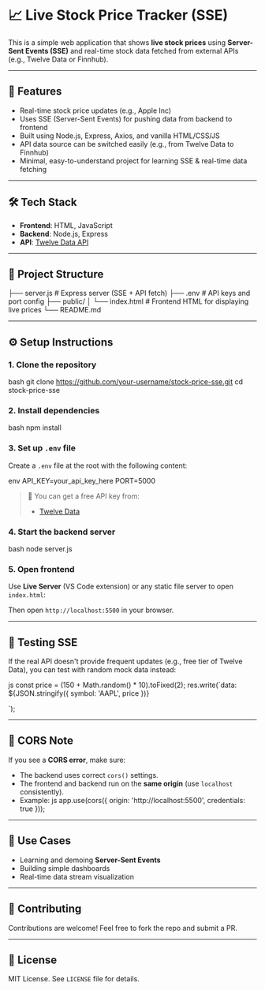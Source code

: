 # 📈 Live Stock Price Tracker (SSE)

This is a simple web application that shows **live stock prices** using **Server-Sent Events (SSE)** and real-time stock data fetched from external APIs (e.g., Twelve Data or Finnhub).

---

## 🚀 Features

- Real-time stock price updates (e.g., Apple Inc)
- Uses SSE (Server-Sent Events) for pushing data from backend to frontend
- Built using Node.js, Express, Axios, and vanilla HTML/CSS/JS
- API data source can be switched easily (e.g., from Twelve Data to Finnhub)
- Minimal, easy-to-understand project for learning SSE & real-time data fetching

---

## 🛠 Tech Stack

- **Frontend**: HTML, JavaScript
- **Backend**: Node.js, Express
- **API**: [Twelve Data API](https://twelvedata.com) 

---

## 📂 Project Structure


├── server.js           # Express server (SSE + API fetch)
├── .env                # API keys and port config
├── public/
│   └── index.html      # Frontend HTML for displaying live prices
└── README.md


---

## ⚙️ Setup Instructions

### 1. Clone the repository
bash
git clone https://github.com/your-username/stock-price-sse.git
cd stock-price-sse

### 2. Install dependencies
bash
npm install

### 3. Set up `.env` file
Create a `.env` file at the root with the following content:

env
API_KEY=your_api_key_here
PORT=5000

> 🔑 You can get a free API key from:
> - [Twelve Data](https://twelvedata.com)


### 4. Start the backend server
bash
node server.js


### 5. Open frontend
Use **Live Server** (VS Code extension) or any static file server to open `index.html`:

Then open `http://localhost:5500` in your browser.

---

## 🧪 Testing SSE

If the real API doesn't provide frequent updates (e.g., free tier of Twelve Data), you can test with random mock data instead:

js
const price = (150 + Math.random() * 10).toFixed(2);
res.write(`data: ${JSON.stringify({ symbol: 'AAPL', price })}

`);


---

## 🔐 CORS Note

If you see a **CORS error**, make sure:
- The backend uses correct `cors()` settings.
- The frontend and backend run on the **same origin** (use `localhost` consistently).
- Example:
  js
app.use(cors({
  origin: 'http://localhost:5500',
  credentials: true
}));
  

---

## 📌 Use Cases

- Learning and demoing **Server-Sent Events**
- Building simple dashboards
- Real-time data stream visualization

---

## 🤝 Contributing

Contributions are welcome! Feel free to fork the repo and submit a PR.

---

## 📜 License

MIT License. See `LICENSE` file for details.
